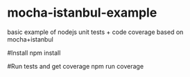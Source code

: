 # mocha-istanbul-example
basic example of nodejs unit tests + code coverage based on mocha+istanbul

#Install
npm install

#Run tests and get coverage
npm run coverage